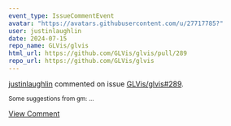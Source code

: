 ```yaml
---
event_type: IssueCommentEvent
avatar: "https://avatars.githubusercontent.com/u/27717785?"
user: justinlaughlin
date: 2024-07-15
repo_name: GLVis/glvis
html_url: https://github.com/GLVis/glvis/pull/289
repo_url: https://github.com/GLVis/glvis
---
```


<a href='https://github.com/justinlaughlin' target='_blank'>justinlaughlin</a> commented on issue <a href='https://github.com/GLVis/glvis/pull/289' target='_blank'>GLVis/glvis#289</a>.

<small>Some suggestions from gm:...</small>

<a href='https://github.com/GLVis/glvis/pull/289' target='_blank'>View Comment</a>